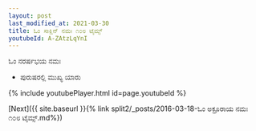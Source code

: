 ```yaml
---
layout: post
last_modified_at: 2021-03-30
title: ಓಂ ಸಾಕ್ಷಿನ್ ನಮಃ ೧೦೮ ಟೈಮ್ಸ್
youtubeId: A-ZAtzLqYnI
---
```

 
 
 ಓಂ ನರರ್ಷಭಯ ನಮಃ  
 
 -  ಪುರುಷರಲ್ಲಿ ಮುಖ್ಯ ಯಾರು 
 
  
 
  
 
 
 
 
 
 


{% include youtubePlayer.html id=page.youtubeId %}
 
[Next]({{ site.baseurl }}{% link  split2/_posts/2016-03-18-ಓಂ ಅಕ್ರೂರಾಯ ನಮಃ ೧೦೮ ಟೈಮ್ಸ್.md%})
 
